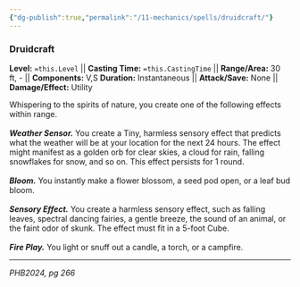 ```yaml
---
{"dg-publish":true,"permalink":"/11-mechanics/spells/druidcraft/"}
---
```


### Druidcraft

**Level:** `=this.Level` ||  **Casting Time:** `=this.CastingTime` || **Range/Area:** 30 ft, - || **Components:** V,S
**Duration:** Instantaneous || **Attack/Save:** None || **Damage/Effect:** Utility

Whispering to the spirits of nature, you create one of the following effects within range.<br><br>**_Weather Sensor._** You create a Tiny, harmless sensory effect that predicts what the weather will be at your location for the next 24 hours. The effect might manifest as a golden orb for clear skies, a cloud for rain, falling snowflakes for snow, and so on. This effect persists for 1 round.<br><br>**_Bloom._** You instantly make a flower blossom, a seed pod open, or a leaf bud bloom.<br><br>**_Sensory Effect._** You create a harmless sensory effect, such as falling leaves, spectral dancing fairies, a gentle breeze, the sound of an animal, or the faint odor of skunk. The effect must fit in a 5-foot Cube.<br><br>**_Fire Play._** You light or snuff out a candle, a torch, or a campfire.

---
_PHB2024, pg 266_


